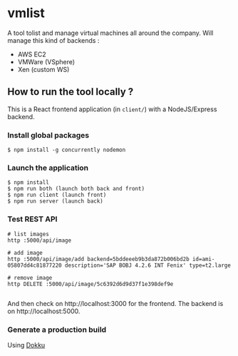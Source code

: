 # vmlist

A tool tolist and manage virtual machines all around the company. Will manage this kind of backends :

* AWS EC2
* VMWare (VSphere)
* Xen (custom WS)

## How to run the tool locally ?

This is a React frontend application (in ``client/``) with a NodeJS/Express backend.

### Install global packages

```
$ npm install -g concurrently nodemon
```

### Launch the application
```
$ npm install
$ npm run both (launch both back and front)
$ npm run client (launch front)
$ npm run server (launch back)
```

### Test REST API

```
# list images
http :5000/api/image

# add image
http :5000/api/image/add backend=5bddeeeb9b3da872b006bd2b id=ami-05807dd4c81877220 description='SAP BOBJ 4.2.6 INT Fenix' type=t2.large

# remove image
http DELETE :5000/api/image/5c6392d6d9d37f1e398def9e


```

And then check on http://localhost:3000 for the frontend. The backend is on http://localhost:5000.

### Generate a production build

Using [Dokku](https://github.com/dokku/dokku)